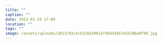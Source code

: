 ```yaml
---
title: ""
caption: ""
date: 2013-03-19 17:09
location: ""
tags: ""
image: /assets/uploads/2013/03/ecb320a3901e73bd43d57e55286a6f98.jpg
---
```

